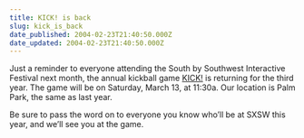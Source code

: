 ```yaml
---
title: KICK! is back
slug: kick_is_back
date_published: 2004-02-23T21:40:50.000Z
date_updated: 2004-02-23T21:40:50.000Z
---
```


Just a reminder to everyone attending the South by Southwest Interactive Festival next month, the annual kickball game [KICK!](http://www.dashes.com/kick/archives/kick_is_coming_back.php) is returning for the third year. The game will be on Saturday, March 13, at 11:30a. Our location is Palm Park, the same as last year.

Be sure to pass the word on to everyone you know who’ll be at SXSW this year, and we’ll see you at the game.
